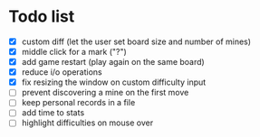 # Todo list

- [x] custom diff (let the user set board size and number of mines)
- [x] middle click for a mark  ("?")
- [x] add game restart (play again on the same board)
- [x] reduce i/o operations
- [x] fix resizing the window on custom difficulty input
- [ ] prevent discovering a mine on the first move 
- [ ] keep personal records in a file
- [ ] add time to stats
- [ ] highlight difficulties on mouse over
